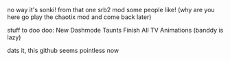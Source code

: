 no way it's sonki! from that one srb2 mod some people like! 
(why are you here go play the chaotix mod and come back later)


stuff to doo doo:
New Dashmode
Taunts
Finish All TV Animations (banddy is lazy)

dats it, this github seems pointless now
